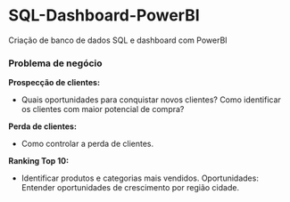 # SQL-Dashboard-PowerBI
 Criação de banco de dados SQL e dashboard com PowerBI

### Problema de negócio
**Prospecção de clientes:**
 - Quais oportunidades para conquistar novos clientes? Como identificar os clientes com maior potencial de compra?

**Perda de clientes:** 
- Como controlar a perda de clientes.

**Ranking Top 10:**
- Identificar produtos e categorias mais vendidos.
Oportunidades: Entender oportunidades de crescimento por região cidade.

